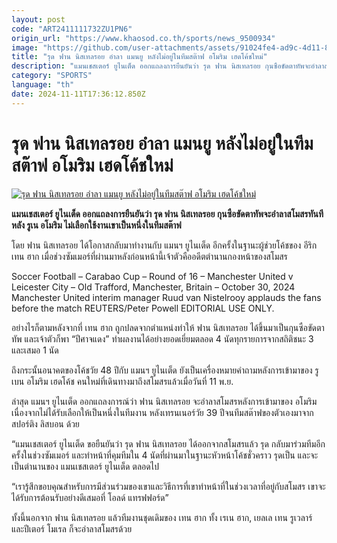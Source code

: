 ```yaml
---
layout: post
code: "ART2411111732ZU1PN6"
origin_url: "https://www.khaosod.co.th/sports/news_9500934"
image: "https://github.com/user-attachments/assets/91024fe4-ad9c-4d11-843e-62c997f4be2e"
title: "รุด ฟาน นิสเทลรอย อำลา แมนยู หลังไม่อยู่ในทีมสต๊าฟ อโมริม เฮดโค้ชใหม่"
description: "แมนเชสเตอร์ ยูไนเต็ด ออกแถลงการยืนยันว่า รุด ฟาน นิสเทลรอย กุนซือขัดตาทัพจะอำลาสโมสรทันทีหลัง รูเน อโมริม ไม่เลือกใช้งานเขาเป็นหนึ่งในทีมสต๊าฟ"
category: "SPORTS"
language: "th"
date: 2024-11-11T17:36:12.850Z
---
```


# รุด ฟาน นิสเทลรอย อำลา แมนยู หลังไม่อยู่ในทีมสต๊าฟ อโมริม เฮดโค้ชใหม่

[![รุด ฟาน นิสเทลรอย อำลา แมนยู หลังไม่อยู่ในทีมสต๊าฟ อโมริม เฮดโค้ชใหม่](https://www.khaosod.co.th/wpapp/uploads/2024/11/Ruud-van-Nistelrooy-434677.jpg "รุด ฟาน นิสเทลรอย อำลา แมนยู หลังไม่อยู่ในทีมสต๊าฟ อโมริม เฮดโค้ชใหม่")](https://www.khaosod.co.th/wpapp/uploads/2024/11/Ruud-van-Nistelrooy-434677.jpg)

**แมนเชสเตอร์ ยูไนเต็ด ออกแถลงการยืนยันว่า รุด ฟาน นิสเทลรอย กุนซือขัดตาทัพจะอำลาสโมสรทันทีหลัง รูเน อโมริม ไม่เลือกใช้งานเขาเป็นหนึ่งในทีมสต๊าฟ**

โดย ฟาน นิสเทลรอย ได้โอกาสกลับมาทำงานกับ แมนฯ ยูไนเต็ด อีกครั้งในฐานะผู้ช่วยโค้ชของ อีริก เทน ฮาก เมื่อช่วงซัมเมอร์ที่ผ่านมาหลังก่อนหน้านี้เจ้าตัวคืออดีตตำนานกองหน้าของสโมสร

Soccer Football – Carabao Cup – Round of 16 – Manchester United v Leicester City – Old Trafford, Manchester, Britain – October 30, 2024 Manchester United interim manager Ruud van Nistelrooy applauds the fans before the match REUTERS/Peter Powell EDITORIAL USE ONLY.



อย่างไรก็ตามหลังจากที่ เทน ฮาก ถูกปลดจากตำแหน่งทำให้ ฟาน นิสเทลรอย ได้ขึ้นมาเป็นกุนซือขัดตาทัพ และเจ้าตัวก็พา “ปีศาจแดง” ทำผลงานได้อย่างยอดเยี่ยมตลอด 4 นัดทุกรายการจากสถิติชนะ 3 และเสมอ 1 นัด

ถึงกระนั้นอนาคตของโค้ชวัย 48 ปีกับ แมนฯ ยูไนเต็ด ยังเป็นเครื่องหมายคำถามหลังการเข้ามาของ รูเบน อโมริม เฮดโค้ช คนใหม่ที่เดินทางมาถึงสโมสรแล้วเมื่อวันที่ 11 พ.ย.

ล่าสุด แมนฯ ยูไนเต็ด ออกแถลงการณ์ว่า ฟาน นิสเทลรอย จะอำลาสโมสรหลังการเข้ามาของ อโมริม เนื่องจากไม่ได้รับเลือกให้เป็นหนึ่งในทีมงาน หลังเทรนเนอร์วัย 39 ปีจนทีมสต๊าฟของตัวเองมาจาก สปอร์ติง ลิสบอน ด้วย

“แมนเชสเตอร์ ยูไนเต็ด ขอยืนยันว่า รุด ฟาน นิสเทลรอย ได้ออกจากสโมสรแล้ว รุด กลับมาร่วมทีมอีกครั้งในช่วงซัมเมอร์ และทำหน้าที่คุมทีมใน 4 นัดที่ผ่านมาในฐานะหัวหน้าโค้ชชั่วคราว รุดเป็น และจะเป็นตำนานของ แมนเชสเตอร์ ยูไนเต็ด ตลอดไป

“เรารู้สึกขอบคุณสำหรับการมีส่วนร่วมของเขาและวิธีการที่เขาทำหน้าที่ในช่วงเวลาที่อยู่กับสโมสร เขาจะได้รับการต้อนรับอย่างดีเสมอที่ โอลด์ แทรฟฟอร์ด”

ทั้งนี้นอกจาก ฟาน นิสเทลรอย แล้วทีมงานชุดเดิมของ เทน ฮาก ทั้ง เรเน ฮาก, เยลเล เทน รูเวลาร์ และปีเตอร์ โมเรล ก็จะอำลาสโมสรด้วย